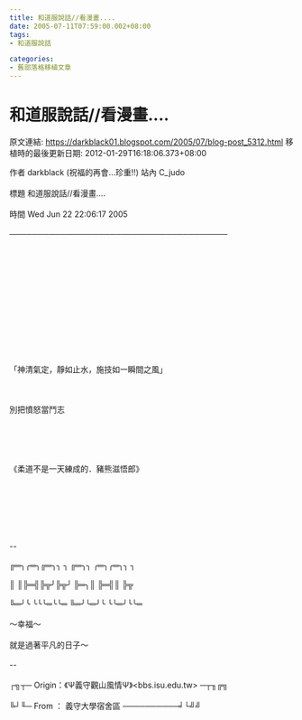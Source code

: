 ```yaml
---
title: 和道服說話//看漫畫....
date: 2005-07-11T07:59:00.002+08:00
tags: 
- 和道服說話

categories:
- 舊部落格移植文章
---
```


# 和道服說話//看漫畫....

原文連結: https://darkblack01.blogspot.com/2005/07/blog-post_5312.html
移植時的最後更新日期: 2012-01-29T16:18:06.373+08:00

 作者  darkblack (祝福的再會...珍重!!)                      站內  C_judo<br /><br /> 標題  和道服說話//看漫畫....<br /><br /> 時間  Wed Jun 22 22:06:17 2005<br /><br />───────────────────────────────────────<br /><br />                                                                                <br /><br />                                                                                <br /><br />                                                                                <br /><br />                                                                                <br /><br />                                                                                <br /><br />                                                                                <br /><br />「神清氣定，靜如止水，施技如一瞬間之風」<br /><br />                                                                                <br /><br />別把憤怒當鬥志<br /><br />                                                                                <br /><br />                                                                                <br /><br />                        《柔道不是一天練成的．豬熊滋悟郎》<br /><br />                                                                                <br /><br />                                                                                <br /><br />                                                                                <br /><br />--<br /><br />╔═╮╭═╮╔═╮╮  ╮  ╔═╮╮    ╭═╮╭═╮╮  ╮<br /><br />║  ║╠═╣╠╦╯╠╦╯  ╠═╮║    ╠═╣║    ╠╦<br /><br />╚═╯╰  ╰╰╰═╰╰═  ╚═╯╰═╯╰  ╰╰═╯╰╰═<br /><br />   ～幸福～<br /><br />                                  就是過著平凡的日子～<br /><br />--<br /><br />┌╗┬─ Origin：《Ψ義守觀山風情Ψ》&lt;bbs.isu.edu.tw&gt; ─┬╖╔╗<br /><br />╚┘╙─ From  ： 義守大學宿舍區    ──────────╛└╝╝<br /><br />  
